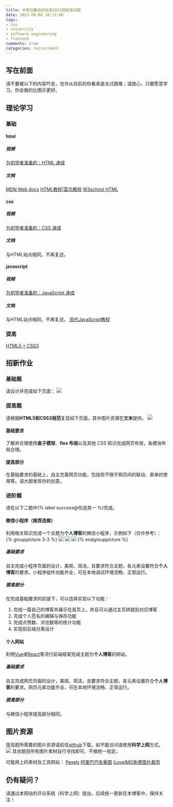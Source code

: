 ```yaml
---
title: 中南云麓谷研发部2023招新面试题
date: 2023-08-04 10:13:00
tags:
- csu
- university
- software engineering
- frontend
comments: true
categories: recruitment
---
```


## 写在前面

请不要被以下的内容吓走，也许从目前的你看来是太过困难；请放心，只要愿意学习，你会做的比图示更好。

## 理论学习

### 基础

#### html

##### 视频

[为初学者准备的：HTML 速成](https://www.bilibili.com/video/BV1vs411M7aT)

##### 文档

[MDN Web docs](https://developer.mozilla.org/zh-CN/docs/Web/HTML)
[HTML教程|菜鸟教程](https://www.runoob.com/html/html-tutorial.html)
[W3school HTML](https://www.w3school.com.cn/tags/index.asp)

<!-- more -->

#### css

##### 视频

[为初学者准备的：CSS 速成](https://www.bilibili.com/video/BV1bW411R7hg)

##### 文档

与HTML站点相同，不再复述。

#### javascript

##### 视频

[为初学者准备的：JavaScript 速成](https://www.bilibili.com/video/BV1Jt411D7j6)

##### 文档

与HTML站点相同，不再复述。
[现代JavaScript教程](https://zh.javascript.info/)

### 提高

[HTML5 + CSS3]("https://zhuanlan.zhihu.com/p/260177225")

## 招新作业

### 基础题

请设计并完成如下页面：
![](https://blog-1319684755.cos.ap-guangzhou.myqcloud.com/blog-images/202308021013086.jpeg)

### 提高题

请根据**HTML5和CSS3规范**复现如下页面，其中图片资源在**文末**提供。
![](https://blog-1319684755.cos.ap-guangzhou.myqcloud.com/blog-images/202308050951824.jpeg)

#### 基础要求

了解并合理使用**盒子模型**、**flex 布局**以及其他 CSS 知识完成网页布局，各模块布局合理。

#### 提高部分

在基础要求的基础上，自主完善网页功能，包括但不限于网页间的联动、表单的使用等。请大胆发挥你的创意。

### 进阶题

请在以下二题中{% label success@任选其一 %}完成。

#### 微信小程序（推荐选做）

利用相关知识完成一个主题为**个人博客**的微信小程序，示例如下（仅作参考）：
{% grouppicture 3-3 %}
![](https://img1.imgtp.com/2023/08/01/PasamiB3.png)
![](https://img1.imgtp.com/2023/08/01/rpPMYMzf.png)
![](https://img1.imgtp.com/2023/08/01/vhRFbkzJ.png)
{% endgrouppicture %}

##### 基础要求

自主完成小程序页面的设计，美观、简洁，且要求符合主题，各元素设置符合**个人博客**的要求。小程序组件功能齐全，可在本地调试环境流畅、正常运行。

##### 提高部分

在完成基础要求的前提下，可以选择实现以下功能：
1. 完成一篇自己的博客并展示在首页上，并且可以通过主页转跳到对应博客
2. 完成个人签名的编辑与保存功能
3. 完成点赞数、浏览数等的统计功能
4. 实现前后端分离设计

#### 个人网站

利用[Vue](https://cn.vuejs.org/)或[React](https://react.docschina.org/)等流行前端框架完成主题为**个人博客**的网站。

##### 基础要求

自主完成网页页面的设计，美观、简洁，且要求符合主题，各元素设置符合**个人博客**的要求。网页元素功能齐全，可在本地环境流畅、正常运行。

##### 提高部分

与微信小程序提高部分相同。

## 图片资源

提高题所需要的图片资源请前往[github](https://github.com/jerry765/recruitment-images.git)下载，如不能访问请使用**科学上网**方式。
![](https://blog-1319684755.cos.ap-guangzhou.myqcloud.com/blog-images/202308021036634.png)
其余题目所有图片素材自行寻找即可，不做统一规定。

可能用上的素材及工具网站：
[Pexels](https://www.pexels.com/zh-cn/)
[阿里巴巴矢量图](https://www.iconfont.cn/)
[iLoveIMG免费图片裁剪](https://www.iloveimg.com/zh-cn/crop-image)

## 仍有疑问？

请通过本网站的评论系统（科学上网）提出，后续统一更新在本博客中。保持关注！